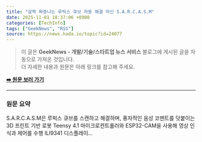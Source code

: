 ```yaml
---
title: "살짝 짜증나는 루빅스 큐브 자동 해결 머신 S.A.R.C.A.S.M"
date: 2025-11-01 18:37:06 +0900
categories: [TechInfo]
tags: ["GeekNews", "RSS"]
source: https://news.hada.io/topic?id=24077
---
```

> 이 글은 **GeekNews - 개발/기술/스타트업 뉴스 서비스** 블로그에 게시된 글을 자동으로 가져온 것입니다. <br>
> 더 자세한 내용과 원문은 아래 링크를 참고해 주세요.

[**➡️ 원문 보러 가기**](https://news.hada.io/topic?id=24077)

---

### 원문 요약
S.A.R.C.A.S.M은 루빅스 큐브를 스캔하고 해결하며, 풍자적인 음성 코멘트를 덧붙이는 3D 프린트 기반 로봇 Teensy 4.1 마이크로컨트롤러와 ESP32-CAM을 사용해 영상 인식과 제어를 수행 ILI9341 디스플레이...
